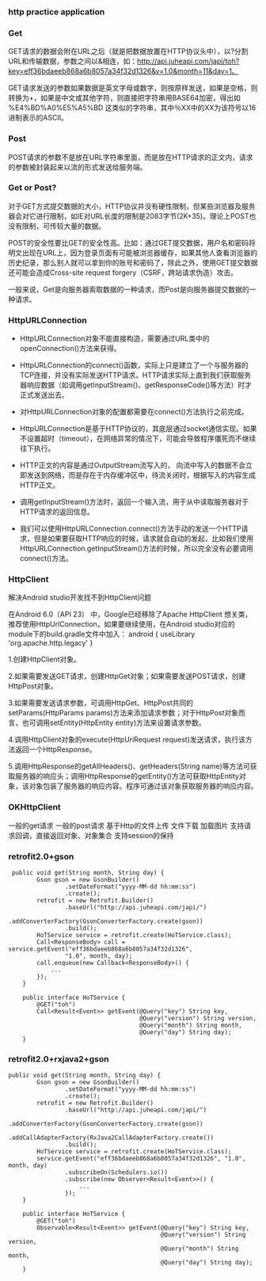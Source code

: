 ### http practice application

### Get

GET请求的数据会附在URL之后（就是把数据放置在HTTP协议头中），以?分割URL和传输数据，参数之间以&相连，如：http://api.juheapi.com/japi/toh?key=eff36bdaeeb868a6b8057a34f32d1326&v=1.0&month=11&day=1。

GET请求发送的参数如果数据是英文字母或数字，则按原样发送，如果是空格，则转换为+，如果是中文或其他字符，则直接把字符串用BASE64加密，得出如 %E4%BD%A0%E5%A5%BD 这类似的字符串，其中％XX中的XX为该符号以16进制表示的ASCII。

### Post

POST请求的参数不是放在URL字符串里面，而是放在HTTP请求的正文内，请求的参数被封装起来以流的形式发送给服务端。

### Get or Post?

对于GET方式提交数据的大小，HTTP协议并没有硬性限制，但某些浏览器及服务器会对它进行限制，如IE对URL长度的限制是2083字节(2K+35)。理论上POST也没有限制，可传较大量的数据。

POST的安全性要比GET的安全性高。比如：通过GET提交数据，用户名和密码将明文出现在URL上，因为登录页面有可能被浏览器缓存，如果其他人查看浏览器的历史纪录，那么别人就可以拿到你的账号和密码了，除此之外，使用GET提交数据还可能会造成Cross-site request forgery（CSRF，跨站请求伪造）攻击。

一般来说，Get是向服务器索取数据的一种请求，而Post是向服务器提交数据的一种请求。

### HttpURLConnection

* HttpURLConnection对象不能直接构造，需要通过URL类中的openConnection()方法来获得。

* HttpURLConnection的connect()函数，实际上只是建立了一个与服务器的TCP连接，并没有实际发送HTTP请求。HTTP请求实际上直到我们获取服务器响应数据（如调用getInputStream()、getResponseCode()等方法）时才正式发送出去。

* 对HttpURLConnection对象的配置都需要在connect()方法执行之前完成。

* HttpURLConnection是基于HTTP协议的，其底层通过socket通信实现。如果不设置超时（timeout），在网络异常的情况下，可能会导致程序僵死而不继续往下执行。

* HTTP正文的内容是通过OutputStream流写入的， 向流中写入的数据不会立即发送到网络，而是存在于内存缓冲区中，待流关闭时，根据写入的内容生成HTTP正文。

* 调用getInputStream()方法时，返回一个输入流，用于从中读取服务器对于HTTP请求的返回信息。

* 我们可以使用HttpURLConnection.connect()方法手动的发送一个HTTP请求，但是如果要获取HTTP响应的时候，请求就会自动的发起，比如我们使用HttpURLConnection.getInputStream()方法的时候，所以完全没有必要调用connect()方法。

### HttpClient

解决Android studio开发找不到HttpClient问题

在Android 6.0（API 23） 中，Google已经移除了Apache HttpClient 想关类，推荐使用HttpUrlConnection，如果要继续使用，在Android studio对应的module下的build.gradle文件中加入：
android {
useLibrary 'org.apache.http.legacy'
}

1.创建HttpClient对象。

2.如果需要发送GET请求，创建HttpGet对象；如果需要发送POST请求，创建HttpPost对象。

3.如果需要发送请求参数，可调用HttpGet、HttpPost共同的setParams(HttpParams params)方法来添加请求参数；对于HttpPost对象而言，也可调用setEntity(HttpEntity entity)方法来设置请求参数。

4.调用HttpClient对象的execute(HttpUriRequest request)发送请求，执行该方法返回一个HttpResponse。

5.调用HttpResponse的getAllHeaders()、getHeaders(String name)等方法可获取服务器的响应头；调用HttpResponse的getEntity()方法可获取HttpEntity对象，该对象包装了服务器的响应内容。程序可通过该对象获取服务器的响应内容。

### OKHttpClient

一般的get请求
一般的post请求
基于Http的文件上传
文件下载
加载图片
支持请求回调，直接返回对象、对象集合
支持session的保持

### retrofit2.0+gson

```
 public void get(String month, String day) {
        Gson gson = new GsonBuilder()
                .setDateFormat("yyyy-MM-dd hh:mm:ss")
                .create();
        retrofit = new Retrofit.Builder()
                .baseUrl("http://api.juheapi.com/japi/")
                .addConverterFactory(GsonConverterFactory.create(gson))
                .build();
        HoTService service = retrofit.create(HoTService.class);
        Call<ResponseBody> call = service.getEvent("eff36bdaeeb868a6b8057a34f32d1326",
                "1.0", month, day);
        call.enqueue(new Callback<ResponseBody>() {
            ...
        });
    }

    public interface HoTService {
        @GET("toh")
        Call<Result<Event>> getEvent(@Query("key") String key,
                                     @Query("version") String version,
                                     @Query("month") String month,
                                     @Query("day") String day);
    }
```

### retrofit2.0+rxjava2+gson

```
public void get(String month, String day) {
        Gson gson = new GsonBuilder()
                .setDateFormat("yyyy-MM-dd hh:mm:ss")
                .create();
        retrofit = new Retrofit.Builder()
                .baseUrl("http://api.juheapi.com/japi/")
                .addConverterFactory(GsonConverterFactory.create(gson))
                .addCallAdapterFactory(RxJava2CallAdapterFactory.create())
                .build();
        HoTService service = retrofit.create(HoTService.class);
        service.getEvent("eff36bdaeeb868a6b8057a34f32d1326", "1.0", month, day)
                .subscribeOn(Schedulers.io())
                .subscribe(new Observer<Result<Event>>() {
                    ...
                });
    }

    public interface HoTService {
        @GET("toh")
        Observable<Result<Event>> getEvent(@Query("key") String key,
                                           @Query("version") String version,
                                           @Query("month") String month,
                                           @Query("day") String day);
    }
```

